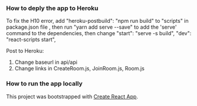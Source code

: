 ### How to deply the app to Heroku
To fix the H10 error, add "heroku-postbuild": "npm run build" to "scripts" in package.json file , then run "yarn add serve --save" to add the 'serve' command to the dependencies, then change "start": "serve -s build", 
    "dev": "react-scripts start",

Post to Heroku:
1. Change baseurl in api/api
2. Change links in CreateRoom.js, JoinRoom.js, Room.js

### How to run the app locally
This project was bootstrapped with [Create React App](https://github.com/facebook/create-react-app).
